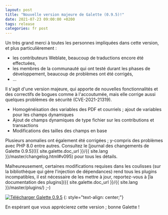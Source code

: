 ```yaml
---
layout: post
title: "Nouvelle version majeure de Galette (0.9.5)!"
date: 2021-07-23 09:00:00 +0200
tags: release
categories: fr post
---
```


Un très grand merci à toutes les personnes impliquées dans cette version, et plus particulièrement :
- les contributeurs Weblate, beaucoup de traductions encore été effectuées,
- les membres de la communauté qui ont testé durant les phases de développement, beaucoup de problèmes ont été corrigés,
- ...

Il s'agit d'une version majeure, qui apporte de nouvelles fonctionnalités et des correctifs de bogues comme à l'accoutumée, mais elle corrige aussi quelques problèmes de sécurité (CVE-2021-21319). 

* Homogénéisation des variables des PDF et courriels ; ajout de variables pour les champs dynamiques
* Ajout de champs dynamiques de type fichier sur les contributions et transactions
* Modifications des tailles des champs en base

Plusieurs anomalies ont également été corrigées ; y-compris des problèmes avec PHP 8.0 entre autres. Consultez le [journal des changements de Galette 0.9.5]({{ site.galette.doc_url }}/{{ site.lang }}/master/changelog.html#v095) pour tous les détails.

Malheureusement, certaines modifications requises dans les coulisses (sur la bibliothèque qui gère l'injection de dépendances) rend tous les plugins incompatibles, il est nécessaire de les mettre à jour, reportez-vous à [la documentation des plugins]({{ site.galette.doc_url }}/{{ site.lang }}/master/plugins/) ;-)

[![Télécharger Galette 0.9.5](https://img.shields.io/badge/0.9.5-Télécharger_Galette-ffb619.svg?logo=php&logoColor=white&style=for-the-badge)](https://download.tuxfamily.org/galette/galette-0.9.5.tar.bz2)
{: style="text-align: center;"}

En espérant que vous apprécierez cette version ; bonne Galette !

